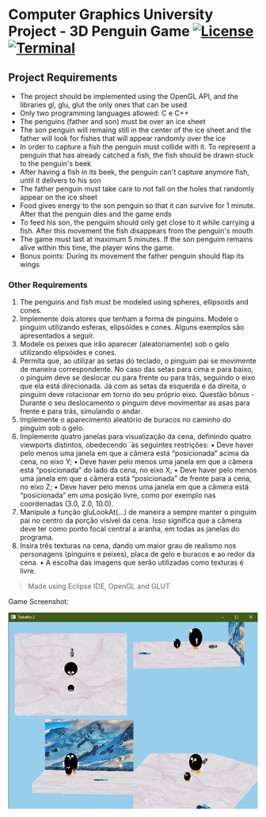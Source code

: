 # Computer Graphics University Project - 3D Penguin Game [![License](https://img.shields.io/badge/License-Apache%202.0-blue.svg)](https://opensource.org/licenses/Apache-2.0) [![Terminal](https://badgen.net/badge/icon/terminal?icon=terminal&label)](https://www.microsoft.com/en-us/windows)

## Project Requirements

- The project should be implemented using the OpenGL API, and the libraries gl, glu, glut the only ones that can be used
- Only two programming languages allowed: C e C++
- The penguins (father and son) must be over an ice sheet
- The son penguin will remaing still in the center of the ice sheet and the father will look for fishes that will appear randomly over the ice
- In order to capture a fish the penguin must collide with it. To represent a penguin that has already catched a fish, the fish should be drawn stuck to the penguin's beek
- After having a fish in its beek, the penguin can't capture anymore fish, until it delivers to his son
- The father penguin must take care to not fall on the holes that randomly appear on the ice sheet
- Food gives energy to the son penguin so that it can survive for 1 minute. After that the penguin dies and the game ends
- To feed his son, the penguim should only get close to it while carrying a fish. After this movement the fish disappears from the penguin's mouth
- The game must last at maximum 5 minutes. If the son penguim remains alive within this time, the player wins the game.
- Bonus points: During its movement the father penguin should flap its wings

### Other Requirements
1. The penguins and fish must be modeled using spheres, ellipsoids and cones.
1. Implemente dois atores que tenham a forma de pinguins. Modele o pinguim utilizando esferas, elipsóides e cones.
Alguns exemplos são apresentados a seguir.
2. Modele os peixes que irão aparecer (aleatoriamente) sob o gelo utilizando elipsóides e cones.
3. Permita que, ao utilizar as setas do teclado, o pinguim pai se movimente de maneira correspondente. No caso das
setas para cima e para baixo, o pinguim deve se deslocar ou para frente ou para trás, seguindo o eixo que ela está
direcionada. Já com as setas da esquerda e da direita, o pinguim deve rotacionar em torno do seu próprio eixo.
Questão bônus - Durante o seu deslocamento o pinguim deve movimentar as asas para frente e para trás, simulando o
andar.
4. Implemente o aparecimento aleatório de buracos no caminho do pinguim sob o gelo.
5. Implemente quatro janelas para visualização da cena, definindo quatro viewports distintos, obedecendo `às seguintes
restrições:
• Deve haver pelo menos uma janela em que a câmera está “posicionada” acima da cena, no eixo Y;
• Deve haver pelo menos uma janela em que a câmera está “posicionada” do lado da cena, no eixo X;
• Deve haver pelo menos uma janela em que a câmera está “posicionada” de frente para a cena, no eixo Z;
• Deve haver pelo menos uma janela em que a câmera está “posicionada” em uma posição livre, como por
exemplo nas coordenadas (3.0, 2.0, 10.0).
4. Manipule a função gluLookAt(...) de maneira a sempre manter o pinguim pai no centro da porção visível da cena. Isso
significa que a câmera deve ter como ponto focal central a aranha, em todas as janelas do programa.
6. Insira três texturas na cena, dando um maior grau de realismo nos personagens (pinguins e peixes), placa de gelo e
buracos e ao redor da cena.
• A escolha das imagens que serão utilizadas como texturas é livre.

> Made using Eclipse IDE, OpenGL and GLUT

Game Screenshot:

![Screen](https://github.com/renanbaqui/cg2/blob/main/CG2.jpeg)
